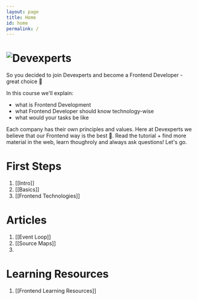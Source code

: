```yaml
---
layout: page
title: Home
id: home
permalink: /
---
```


# ![Devexperts](https://devexperts.com/app/themes/devexperts/dist/images/devexperts-logo-orange.17fa0fc7.svg)
So you decided to join Devexperts and become a Frontend Developer - great choice 🙏

In this course we'll explain:
* what is Frontend Development
* what Frontend Developer should know technology-wise
* what would your tasks be like

Each company has their own principles and values. Here at Devexperts we believe that our Frontend way is the best 💪. Read the tutorial + find more material in the web, learn thoughroly and always ask questions! Let's go.

# First Steps
1. [[Intro]]
2. [[Basics]]
3. [[Frontend Technologies]]

# Articles
1. [[Event Loop]]
2. [[Source Maps]]
3. 

# Learning Resources
1. [[Frontend Learning Resources]]
